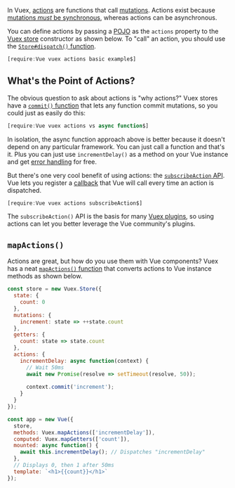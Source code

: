 In Vuex, [actions](https://vuex.vuejs.org/guide/actions.html) are functions that call [mutations](https://vuex.vuejs.org/guide/mutations.html). Actions exist because [mutations _must_ be synchronous](https://vuex.vuejs.org/guide/mutations.html#mutations-must-be-synchronous), whereas actions can be asynchronous.

You can define actions by passing a [POJO](/tutorials/fundamentals/pojo) as the `actions` property to the
[Vuex store](https://vuex.vuejs.org/api/#vuex-store) constructor as shown below. To "call" an action, you
should use the [`Store#dispatch()` function](https://vuex.vuejs.org/api/#dispatch).

```javascript
[require:Vue vuex actions basic example$]
```

What's the Point of Actions?
----------------------------

The obvious question to ask about actions is "why actions?" Vuex stores have a [`commit()` function](https://vuex.vuejs.org/api/#dispatch) that lets any function commit mutations, so you could just as easily do this:

```javascript
[require:Vue vuex actions vs async function$]
```

In isolation, the async function approach above is better because it doesn't depend on any particular framework.
You can just call a function and that's it. Plus you can just use `incrementDelay()` as a method on your Vue instance
and get [error handling](/tutorials/vue/error-handling) for free.

But there's one very cool benefit of using actions: the [`subscribeAction` API](https://vuex.vuejs.org/api/#subscribeaction). Vue lets you register a [callback](/tutorials/fundamentals/callbacks) that Vue will call
every time an action is dispatched.

```javascript
[require:Vue vuex actions subscribeAction$]
```

The `subscribeAction()` API is the basis for many [Vuex plugins](https://vuex.vuejs.org/guide/plugins.html), so
using actions can let you better leverage the Vue community's plugins.

`mapActions()`
--------------

Actions are great, but how do you use them with Vue components? Vuex has a neat [`mapActions()` function](https://vuex.vuejs.org/guide/actions.html#dispatching-actions-in-components) that converts actions to Vue instance methods
as shown below.

```javascript
const store = new Vuex.Store({
  state: {
    count: 0
  },
  mutations: {
    increment: state => ++state.count
  },
  getters: {
    count: state => state.count
  },
  actions: {
    incrementDelay: async function(context) {
      // Wait 50ms
      await new Promise(resolve => setTimeout(resolve, 50));
  
      context.commit('increment');
    }
  }
});

const app = new Vue({
  store,
  methods: Vuex.mapActions(['incrementDelay']),
  computed: Vuex.mapGetters(['count']),
  mounted: async function() {
    await this.incrementDelay(); // Dispatches "incrementDelay"
  },
  // Displays 0, then 1 after 50ms
  template: `<h1>{{count}}</h1>`
});
```